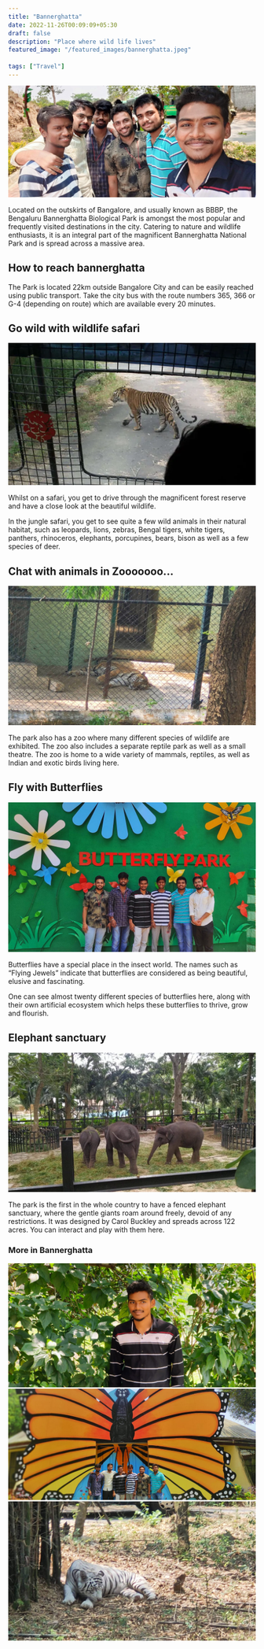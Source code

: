 ```yaml
---
title: "Bannerghatta"
date: 2022-11-26T00:09:09+05:30
draft: false
description: "Place where wild life lives"
featured_image: "/featured_images/bannerghatta.jpeg"

tags: ["Travel"]
---
```


![Bannerghatta](/images/bannerghatta/selfie.jpeg)

Located on the outskirts of Bangalore, and usually known as BBBP, the Bengaluru Bannerghatta Biological Park is amongst the most popular and frequently visited destinations in the city. Catering to nature and wildlife enthusiasts, it is an integral part of the magnificent Bannerghatta National Park and is spread across a massive area. 

## How to reach bannerghatta

The Park is located 22km outside Bangalore City and can be easily reached using public transport. Take the city bus with the route numbers 365, 366 or G-4 (depending on route) which are available every 20 minutes.

## Go wild with wildlife safari

![Safari](/images/bannerghatta/safari.webp)

Whilst on a safari, you get to drive through the magnificent forest reserve and have a close look at the beautiful wildlife. 

In the jungle safari, you get to see quite a few wild animals in their natural habitat, such as leopards, lions, zebras, Bengal tigers, white tigers, panthers, rhinoceros, elephants, porcupines, bears, bison as well as a few species of deer. 

## Chat with animals in Zooooooo...

![tiger](/images/bannerghatta/tiger.jpeg)

The park also has a zoo where many different species of wildlife are exhibited. The zoo also includes a separate reptile park as well as a small theatre. The zoo is home to a wide variety of mammals, reptiles, as well as Indian and exotic birds living here. 

## Fly with Butterflies

![butterfly_park](/images/bannerghatta/butterfly_park.jpeg)

Butterflies have a special place in the insect world. The names such as “Flying Jewels” indicate that butterflies are considered as being beautiful, elusive and fascinating. 

One can see almost twenty different species of butterflies here, along with their own artificial ecosystem which helps these butterflies to thrive, grow and flourish.

## Elephant sanctuary

![elephants](/images/bannerghatta/elephants.webp)

The park is the first in the whole country to have a fenced elephant sanctuary, where the gentle giants roam around freely, devoid of any restrictions. It was designed by Carol Buckley and spreads across 122 acres. You can interact and play with them here. 

### More in Bannerghatta

![zoo](/images/bannerghatta/zoo.jpeg)
![museum](/images/bannerghatta/museum.jpeg)
![bengal_tiger](/images/bannerghatta/bengal_tiger.jpeg)
